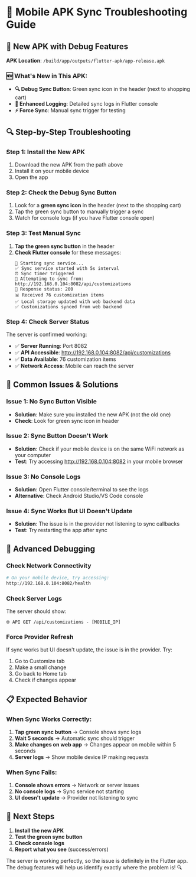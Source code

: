 # 🔧 **Mobile APK Sync Troubleshooting Guide**

## 📱 **New APK with Debug Features**

**APK Location**: `/build/app/outputs/flutter-apk/app-release.apk`

### 🆕 **What's New in This APK**:
- **🔍 Debug Sync Button**: Green sync icon in the header (next to shopping cart)
- **📝 Enhanced Logging**: Detailed sync logs in Flutter console
- **⚡ Force Sync**: Manual sync trigger for testing

## 🔍 **Step-by-Step Troubleshooting**

### **Step 1: Install the New APK**
1. Download the new APK from the path above
2. Install it on your mobile device
3. Open the app

### **Step 2: Check the Debug Sync Button**
1. Look for a **green sync icon** in the header (next to the shopping cart)
2. Tap the green sync button to manually trigger a sync
3. Watch for console logs (if you have Flutter console open)

### **Step 3: Test Manual Sync**
1. **Tap the green sync button** in the header
2. **Check Flutter console** for these messages:
   ```
   🚀 Starting sync service...
   ✅ Sync service started with 5s interval
   ⏰ Sync timer triggered
   🔄 Attempting to sync from: http://192.168.0.104:8082/api/customizations
   📡 Response status: 200
   📊 Received 76 customization items
   ✅ Local storage updated with web backend data
   ✅ Customizations synced from web backend
   ```

### **Step 4: Check Server Status**
The server is confirmed working:
- ✅ **Server Running**: Port 8082
- ✅ **API Accessible**: http://192.168.0.104:8082/api/customizations
- ✅ **Data Available**: 76 customization items
- ✅ **Network Access**: Mobile can reach the server

## 🐛 **Common Issues & Solutions**

### **Issue 1: No Sync Button Visible**
- **Solution**: Make sure you installed the new APK (not the old one)
- **Check**: Look for green sync icon in header

### **Issue 2: Sync Button Doesn't Work**
- **Solution**: Check if your mobile device is on the same WiFi network as your computer
- **Test**: Try accessing http://192.168.0.104:8082 in your mobile browser

### **Issue 3: No Console Logs**
- **Solution**: Open Flutter console/terminal to see the logs
- **Alternative**: Check Android Studio/VS Code console

### **Issue 4: Sync Works But UI Doesn't Update**
- **Solution**: The issue is in the provider not listening to sync callbacks
- **Test**: Try restarting the app after sync

## 🔧 **Advanced Debugging**

### **Check Network Connectivity**
```bash
# On your mobile device, try accessing:
http://192.168.0.104:8082/health
```

### **Check Server Logs**
The server should show:
```
🌐 API GET /api/customizations - [MOBILE_IP]
```

### **Force Provider Refresh**
If sync works but UI doesn't update, the issue is in the provider. Try:
1. Go to Customize tab
2. Make a small change
3. Go back to Home tab
4. Check if changes appear

## 📋 **Expected Behavior**

### **When Sync Works Correctly**:
1. **Tap green sync button** → Console shows sync logs
2. **Wait 5 seconds** → Automatic sync should trigger
3. **Make changes on web app** → Changes appear on mobile within 5 seconds
4. **Server logs** → Show mobile device IP making requests

### **When Sync Fails**:
1. **Console shows errors** → Network or server issues
2. **No console logs** → Sync service not starting
3. **UI doesn't update** → Provider not listening to sync

## 🎯 **Next Steps**

1. **Install the new APK**
2. **Test the green sync button**
3. **Check console logs**
4. **Report what you see** (success/errors)

The server is working perfectly, so the issue is definitely in the Flutter app. The debug features will help us identify exactly where the problem is! 🔍
